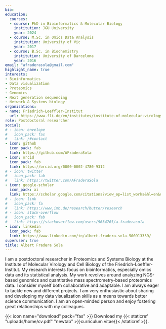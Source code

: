 ```yaml
---
bio:
education:
  courses:
  - course: PhD in Bioinformatics & Molecular Biology
    institution: JGU University
    year: 2024
  - course: M.Sc. in Omics Data Analysis
    institution: University of Vic
    year: 2017
  - course: B.Sc. in Biochemistry
    institution: University of Barcelona
    year: 2016
email: "afraderasola@gmail.com"
highlight_name: true
interests:
- Bioinformatics
- Data visualization
- Proteomics
- Genomics
- Next generation sequencing
- Network & Systems biology
organizations:
- name: Friedrich-Loeffler-Institut
  url: https://www.fli.de/en/institutes/institute-of-molecular-virology-and-cell-biology-imvz/laboratories/laboratory-of-proteomics-and-systems-biology/
role: Postdoctoral researcher
social:
# - icon: envelope
#   icon_pack: fas
#   link: /#contact
- icon: github
  icon_pack: fab
  link: https://github.com/AFraderaSola
- icon: orcid
  icon_pack: fab
  link: https://orcid.org/0000-0002-4780-9312
# - icon: twitter
#   icon_pack: fab
#   link: https://twitter.com/AFraderaSola
- icon: google-scholar
  icon_pack: ai
  link: https://scholar.google.com/citations?view_op=list_works&hl=en&user=S0Hv4nUAAAAJ&gmla=AJsN-F7dv2Hh8UVQkxzPARPrR0TmHbHUFnlDDTqu3XSoAs8pjvmln4KlGq0KmOqv-nh01QC5a-8fNgQI76bZqElaMr7oE4mDr_Mp4NUpaGQI_jakncCYIJPGM_KYNo1mOhdEP0FuJc3Y
# - icon: link
#   icon_pack: fa
#   link: https://www.imb.de/research/butter/research
# - icon: stack-overflow
#   icon_pack: fab
#   link: https://stackoverflow.com/users/9634765/a-fraderasola
- icon: linkedin
  icon_pack: fab
  link: https://www.linkedin.com/in/albert-fradera-sola-500913339/
superuser: true
title: Albert Fradera Sola
---
```


I am a postdoctoral researcher in Proteomics and Systems Biology at the Institute of Molecular Virology and Cell Biology of the Friedrich-Loeffler-Institut. My research interests focus on bioinformatics, especially omics data and its statistical analysis. My work revolves around analyzing NGS-based genomics and quantitative mass spectrometry-based proteomics data. I consider myself both collaborative and adaptable. I am always eager to tackle new and different projects. I am very enthusiastic about sharing and developing my data visualization skills as a means towards better science communication. I am an open-minded person and enjoy fostering great relationships with my colleagues.

{{< icon name="download" pack="fas" >}} Download my {{< staticref "uploads/home/cv.pdf" "newtab" >}}curriculum vitae{{< /staticref >}}.
